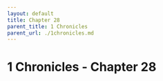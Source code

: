 ```yaml
---
layout: default
title: Chapter 28
parent_title: 1 Chronicles
parent_url: ./1chronicles.md
---
```


# 1 Chronicles - Chapter 28
